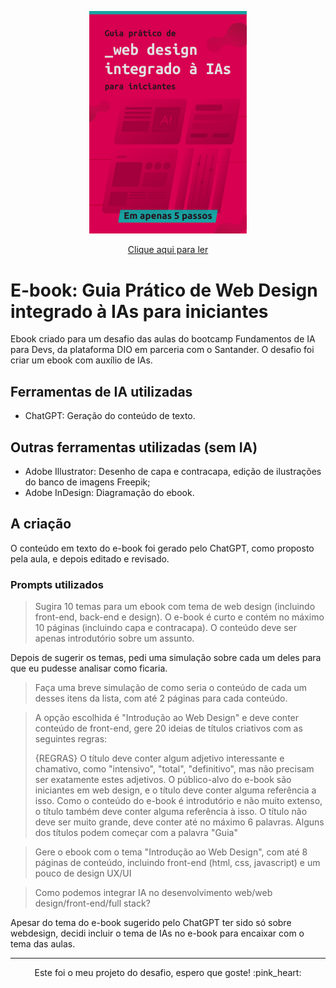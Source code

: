 <p align="center">
    <a href="https://github.com/maya-franca/dio-lab-desafios-ebook/raw/main/outputs/ebook.pdf">
        <img src="assets/capa.png" style="width: 50%">
    </a>
</p>

<p align="center"><a href="https://github.com/maya-franca/dio-lab-desafios-ebook/raw/main/outputs/ebook.pdf">Clique aqui para ler</a></p>

# E-book: Guia Prático de Web Design integrado à IAs para iniciantes

Ebook criado para um desafio das aulas do bootcamp Fundamentos de IA para Devs, da plataforma DIO em parceria com o Santander. O desafio foi criar um ebook com auxílio de IAs. 

## Ferramentas de IA utilizadas 
- ChatGPT: Geração do conteúdo de texto. 

## Outras ferramentas utilizadas (sem IA) 
- Adobe Illustrator: Desenho de capa e contracapa, edição de ilustrações do banco de imagens Freepik; 
- Adobe InDesign: Diagramação do ebook. 

## A criação 

O conteúdo em texto do e-book foi gerado pelo ChatGPT, como proposto pela aula, e depois editado e revisado. 

### Prompts utilizados 

> Sugira 10 temas para um ebook com tema de web design (incluindo front-end, back-end e design). O e-book é curto e contém no máximo 10 páginas (incluindo capa e contracapa). O conteúdo deve ser apenas introdutório sobre um assunto. 

Depois de sugerir os temas, pedi uma simulação sobre cada um deles para que eu pudesse analisar como ficaria. 

> Faça uma breve simulação de como seria o conteúdo de cada um desses itens da lista, com até 2 páginas para cada conteúdo. 

> A opção escolhida é "Introdução ao Web Design" e deve conter conteúdo de front-end, gere 20 ideias de títulos criativos com as seguintes regras: 
> 
> {REGRAS}
> O título deve conter algum adjetivo interessante e chamativo, como "intensivo", "total", "definitivo", mas não precisam ser exatamente estes adjetivos. 
> O público-alvo do e-book são iniciantes em web design, e o título deve conter alguma referência a isso. 
> Como o conteúdo do e-book é introdutório e não muito extenso, o título também deve conter alguma referência à isso. 
> O título não deve ser muito grande, deve conter até no máximo 6 palavras. 
> Alguns dos títulos podem começar com a palavra "Guia" 

> Gere o ebook com o tema "Introdução ao Web Design", com até 8 páginas de conteúdo, incluindo front-end (html, css, javascript) e um pouco de design UX/UI

> Como podemos integrar IA no desenvolvimento web/web design/front-end/full stack?

Apesar do tema do e-book sugerido pelo ChatGPT ter sido só sobre webdesign, decidi incluir o tema de IAs no e-book para encaixar com o tema das aulas. 

---

<p align="center">Este foi o meu projeto do desafio, espero que goste! :pink_heart:</p>
